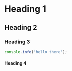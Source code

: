 # Heading 1

## Heading 2

### Heading 3

<!--  example-link: comment is here -->

```typescript
console.info('hello there');
```

#### Heading 4
